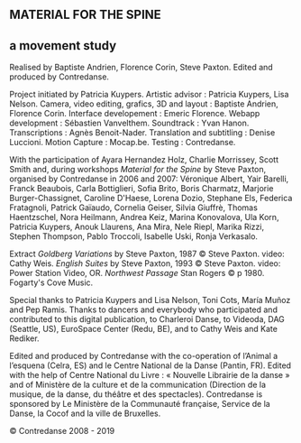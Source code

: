 ## MATERIAL FOR THE SPINE
## a movement study

Realised by Baptiste Andrien, Florence Corin, Steve Paxton.
Edited and produced by Contredanse.

Project initiated by Patricia Kuypers. 
Artistic advisor : Patricia Kuypers, Lisa Nelson. 
Camera, video editing, grafics, 3D and layout : Baptiste Andrien, Florence Corin.
Interface developement : Emeric Florence. 
Webapp development : Sébastien Vanvelthem. 
Soundtrack : Yvan Hanon. 
Transcriptions : Agnès Benoit-Nader. 
Translation and subtitling : Denise Luccioni. 
Motion Capture : Mocap.be. 
Testing : Contredanse.

With the participation of Ayara Hernandez Holz, Charlie Morrissey, Scott Smith and, during workshops *Material for the Spine* by Steve Paxton, organised by Contredanse in 2006 and 2007: Véronique Albert, Yair Barelli, Franck Beaubois, Carla Bottiglieri, Sofia Brito, Boris Charmatz, Marjorie Burger-Chassignet, Caroline D'Haese, Lorena Dozio, Stephane Els, Federica Fratagnoli, Patrick Gaïaudo, Cornelia Geiser, Silvia Giuffrè, Thomas Haentzschel, Nora Heilmann, Andrea Keiz, Marina Konovalova, Ula Korn, Patricia Kuypers, Anouk Llaurens, Ana Mira, Nele Riepl, Marika Rizzi, Stephen Thompson, Pablo Troccoli, Isabelle Uski, Ronja Verkasalo. 

Extract *Goldberg Variations* by Steve Paxton, 1987 © Steve Paxton. video: Cathy Weis. *English Suites* by Steve Paxton, 1993 © Steve Paxton. video: Power Station Video, OR. *Northwest Passage* Stan Rogers © p 1980. Fogarty's Cove Music.

Special thanks to Patricia Kuypers and Lisa Nelson, Toni Cots, María Muñoz and Pep Ramis. Thanks to dancers and everybody who participated and contributed to this digital publication, to Charleroi Danse, to Videoda, DAG (Seattle, US), EuroSpace Center (Redu, BE), and to Cathy Weis and Kate Rediker.

Edited and produced by Contredanse with the co-operation of l’Animal a l’esquena (Celra, ES) and le Centre National de la Danse (Pantin, FR). 
Edited with the help of Centre National du Livre : « Nouvelle Librairie de la danse » and of Ministère de la culture et de la communication (Direction de la musique, de la danse, du théâtre et des spectacles). Contredanse is sponsored by Le Ministère de la Communauté française, Service de la Danse, la Cocof and la ville de Bruxelles.

© Contredanse 2008 - 2019
